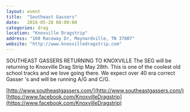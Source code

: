 ```yaml
---
layout: event
title:  "Southeast Gassers"
date:   2016-05-28 08:00:00
categories: drag
location: "Knoxville Dragstrip"
address: "160 Raceway Dr, Maynardville, TN 37807"
website: "http://www.knoxvilledragstrip.com"
---
```


SOUTHEAST GASSERS RETURNING TO KNOXVILLE
The SEG will be returning to Knoxville Drag Strip May 28th. This is one of the coolest old school tracks and we love going there. We expect over 40 era correct Gasser 's and will be running A/G and C/G.

[http://www.southeastgassers.com/](http://www.southeastgassers.com/)
[https://www.facebook.com/KnoxvilleDragstrip](https://www.facebook.com/KnoxvilleDragstrip)
